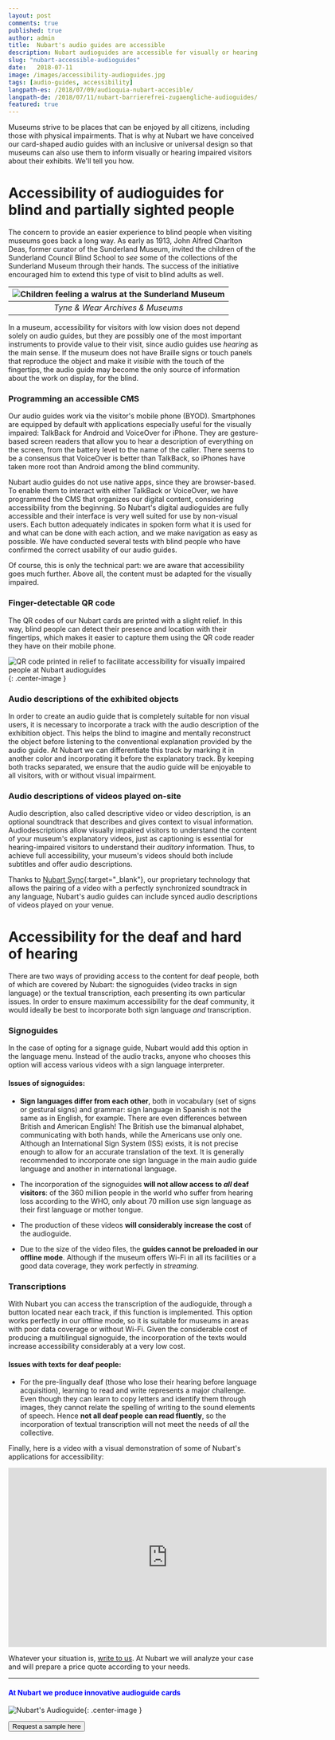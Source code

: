 ```yaml
---
layout: post 
comments: true 
published: true
author: admin
title:  Nubart's audio guides are accessible
description: Nubart audioguides are accessible for visually or hearing impaired museum visitors
slug: "nubart-accessible-audioguides"
date:   2018-07-11 
image: /images/accessibility-audioguides.jpg 
tags: [audio-guides, accessibility]
langpath-es: /2018/07/09/audioquia-nubart-accesible/
langpath-de: /2018/07/11/nubart-barrierefrei-zugaengliche-audioguides/
featured: true
---
```


Museums strive to be places that can be enjoyed by all citizens, including those with physical impairments. That is why at Nubart we have conceived
our card-shaped audio guides with an inclusive or universal design so that museums can also use them to inform visually or hearing impaired visitors
about their exhibits. We'll tell you how.

<!--more-->

# Accessibility of audioguides for blind and partially sighted people

The concern to provide an easier experience to blind people when visiting museums goes back a long way. As early as 1913, John Alfred Charlton Deas,
former curator of the Sunderland Museum, invited the children of the Sunderland Council Blind School to *see* some of the collections of the
Sunderland Museum through their hands. The success of the initiative encouraged him to extend this type of visit to blind adults as well.

| ![Children feeling a walrus at the Sunderland Museum]({{site.baseurl}}/images/accessibility-sunderland-museum.jpg) |
|:--:|
| *Tyne & Wear Archives & Museums* |


In a museum, accessibility for visitors with low vision does not depend solely on audio guides, but they are possibly one of the most important
instruments to provide value to their visit, since audio guides use *hearing* as the main sense. If the museum does not have Braille signs or touch
panels that reproduce the object and make it *visible* with the touch of the fingertips, the audio guide may become the only source of information
about the work on display, for the blind. 

### Programming an accessible CMS

Our audio guides work via the visitor's mobile phone (BYOD). Smartphones are equipped by default with applications especially useful for the visually
impaired: TalkBack for Android and VoiceOver for iPhone. They are gesture-based screen readers that allow you to hear a description of everything on
the screen, from the battery level to the name of the caller. There seems to be a consensus that VoiceOver is better than TalkBack, so iPhones have
taken more root than Android among the blind community.

Nubart audio guides do not use native apps, since they are browser-based. To enable them to interact with either TalkBack or VoiceOver, we have
programmed the CMS that organizes our digital content, considering accessibility from the beginning. So Nubart's digital audioguides are fully
accessible and their interface is very well suited for use by non-visual users. Each button adequately indicates in spoken form what it is used for
and what can be done with each action, and we make navigation as easy as possible. We have conducted several tests with blind people who have
confirmed the correct usability of our audio guides.

Of course, this is only the technical part: we are aware that accessibility goes much further. Above all, the content must be adapted for the visually
impaired.

### Finger-detectable QR code

The QR codes of our Nubart cards are printed with a slight relief. In this way, blind people can detect their presence and location with their
fingertips, which makes it easier to capture them using the QR code reader they have on their mobile phone.

![QR code printed in relief to facilitate accessibility for visually impaired people at Nubart audioguides ]({{site.baseurl}}/images/qr-code-nubart-visually-impaired.jpg)
{: .center-image }


### Audio descriptions of the exhibited objects

In order to create an audio guide that is completely suitable for non visual users, it is necessary to incorporate a track with the audio description
of the exhibition object. This helps the blind to imagine and mentally reconstruct the object before listening to the conventional explanation
provided by the audio guide. At Nubart we can differentiate this track by marking it in another color and incorporating it before the explanatory
track. By keeping both tracks separated, we ensure that the audio guide will be enjoyable to all visitors, with or without visual impairment.

### Audio descriptions of videos played on-site

Audio description, also called descriptive video or video description, is an optional soundtrack that describes and gives context to visual information. Audiodescriptions allow visually impaired visitors to understand the content of your museum's explanatory videos, just as captioning is essential for hearing-impaired visitors to understand their *auditory* information. Thus, to achieve full accessibility, your museum's videos should both include subtitles and offer audio descriptions.

Thanks to [Nubart Sync](https://www.nubart.eu/audio-video-synchronisation.html){:target="_blank"}, our proprietary technology that allows the pairing of a video with a perfectly synchronized soundtrack in any language, Nubart's audio guides can include synced audio descriptions of videos played on your venue.

# Accessibility for the deaf and hard of hearing

There are two ways of providing access to the content for deaf people, both of which are covered by Nubart: the signoguides (video tracks in sign
language) or the textual transcription, each presenting its own particular issues. In order to ensure maximum accessibility for the deaf community, it
would ideally be best to incorporate both sign language *and* transcription.

### Signoguides

In the case of opting for a signage guide, Nubart would add this option in the language menu. Instead of the audio tracks, anyone who chooses this
option will access various videos with a sign language interpreter.

#### Issues of signoguides:

* **Sign languages differ from each other**, both in vocabulary (set of signs or gestural signs) and grammar: sign language in Spanish is not the same
  as in English, for example. There are even differences between British and American English! The British use the bimanual alphabet, communicating
  with both hands, while the Americans use only one. Although an International Sign System (ISS) exists, it is not precise enough to allow for an
  accurate translation of the text. It is generally recommended to incorporate one sign language in the main audio guide language and another in
  international language.

* The incorporation of the signoguides **will not allow access to *all* deaf visitors**: of the 360 million people in the world who suffer from
  hearing loss according to the WHO, only about 70 million use sign language as their first language or mother tongue.

* The production of these videos **will considerably increase the cost** of the audioguide.

* Due to the size of the video files, the **guides cannot be preloaded in our offline mode**. Although if the museum offers Wi-Fi in all its facilities or a good
  data coverage, they work perfectly in *streaming*.

### Transcriptions

With Nubart you can access the transcription of the audioguide, through a button located near each track, if this function is implemented. This option
works perfectly in our offline mode, so it
is suitable for museums in areas with poor data coverage or without Wi-Fi. Given the considerable cost of producing a multilingual signoguide, the
incorporation of the texts would increase accessibility considerably at a very low cost.

#### Issues with texts for deaf people:

* For the pre-lingually deaf (those who lose their hearing before language acquisition), learning to read and write represents a major challenge. Even
  though they can learn to copy letters and identify them through images, they cannot relate the spelling of writing to the sound elements of speech.
  Hence **not all deaf people can read fluently**, so the incorporation of textual transcription will not meet the needs of *all* the collective.

Finally, here is a video with a visual demonstration of some of Nubart's applications for accessibility:

<p><iframe src="https://player.vimeo.com/video/559591694?h=559591694" loading="lazy" width="640" height="360" frameborder="0" allowfullscreen></iframe></p>


Whatever your situation is, <a href="mailto:info@nubart.eu">write to us</a>. At Nubart we will analyze your case and will prepare a price quote
according to your needs.


***

#### <font color="blue">At Nubart we produce innovative audioguide cards</font>

![Nubart's Audioguide]({{site.baseurl}}/images/proceso-nubart.png){: .center-image }
<form action="../../../../../">
    <input type="submit" value="Request a sample here" />
</form>